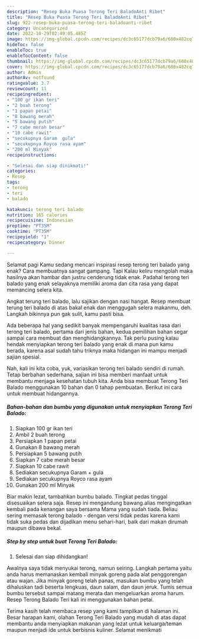 ```yaml
---
description: "Resep Buka Puasa Terong Teri BaladoAnti Ribet"
title: "Resep Buka Puasa Terong Teri BaladoAnti Ribet"
slug: 922-resep-buka-puasa-terong-teri-baladoanti-ribet
category: Uncategorized
date: 2022-10-29T02:49:05.485Z
image: https://img-global.cpcdn.com/recipes/dc3c65177dcb79a6/680x482cq70/terong-teri-balado-foto-resep-utama.jpg
hideToc: false
enableToc: true
enableTocContent: false
thumbnail: https://img-global.cpcdn.com/recipes/dc3c65177dcb79a6/680x482cq70/terong-teri-balado-foto-resep-utama.jpg
cover: https://img-global.cpcdn.com/recipes/dc3c65177dcb79a6/680x482cq70/terong-teri-balado-foto-resep-utama.jpg
author: Admin
authorAv: notfound
ratingvalue: 3.7
reviewcount: 11
recipeingredient:
- "100 gr ikan teri"
- "2 buah terong"
- "1 papan petai"
- "8 bawang merah"
- "5 bawang putih"
- "7 cabe merah besar"
- "10 cabe rawit"
- "secukupnya Garam  gula"
- "secukupnya Royco rasa ayam"
- "200 ml Minyak"
recipeinstructions:

- "Selesai dan siap dinikmati!"
categories:
- Resep
tags:
- terong
- teri
- balado

katakunci: terong teri balado 
nutrition: 165 calories
recipecuisine: Indonesian
preptime: "PT35M"
cooktime: "PT35M"
recipeyield: "1"
recipecategory: Dinner

---
```



Selamat pagi Kamu sedang mencari inspirasi resep terong teri balado yang enak? Cara membuatnya sangat gampang. Tapi Kalau keliru mengolah maka hasilnya akan hambar dan justru cenderung tidak enak. Padahal terong teri balado yang enak selayaknya memiliki aroma dan cita rasa yang dapat memancing selera kita.


Angkat terung teri balado, lalu sajikan dengan nasi hangat. Resep membuat terung teri balado di atas bakal enak dan menggugah selera makanmu, deh. Langkah bikinnya pun gak sulit, kamu pasti bisa.

Ada beberapa hal yang sedikit banyak mempengaruhi kualitas rasa dari terong teri balado, pertama dari jenis bahan, kedua pemilihan bahan segar sampai cara membuat dan menghidangkannya. Tak perlu pusing kalau hendak menyiapkan terong teri balado yang enak di mana pun kamu berada, karena asal sudah tahu triknya maka hidangan ini mampu menjadi sajian spesial.


Nah, kali ini kita coba, yuk, variasikan terong teri balado sendiri di rumah. Tetap berbahan sederhana, sajian ini bisa memberi manfaat untuk membantu menjaga kesehatan tubuh kita. Anda bisa membuat Terong Teri Balado menggunakan 10 bahan dan 0 tahap pembuatan. Berikut ini cara untuk membuat hidangannya.

<!--inarticleads1-->

##### Bahan-bahan dan bumbu yang digunakan untuk menyiapkan Terong Teri Balado:

1. Siapkan 100 gr ikan teri
1. Ambil 2 buah terong
1. Persiapkan 1 papan petai
1. Gunakan 8 bawang merah
1. Persiapkan 5 bawang putih
1. Siapkan 7 cabe merah besar
1. Siapkan 10 cabe rawit
1. Sediakan secukupnya Garam + gula
1. Sediakan secukupnya Royco rasa ayam
1. Gunakan 200 ml Minyak


Biar makin lezat, tambahkan bumbu balado. Tingkat pedas tinggal disesuaikan selera saja. Resep ini mengandung bawang.alias mengingatkan kembali pada kenangan saya bersama Mama yang sudah tiada. Beliau sering memasak terong balado - dengan versi tidak pedas karena kami tidak suka pedas dan dijadikan menu sehari-hari, baik dari makan dirumah maupun dibawa bekal. 

<!--inarticleads2-->

##### Step by step untuk buat Terong Teri Balado:


1. Selesai dan siap dihidangkan!

Awalnya saya tidak menyukai terong, namun seiring. Langkah pertama yaitu anda harus memanaskan kembali minyak goreng pada alat penggorengan atau wajan. Jika minyak goreng telah panas, masukan bumbu yang telah dihaluskan tadi beserta lengkuas, daun salam, dan daun jeruk. Tumis semua bumbu tersebut sampai matang merata dan mengeluarkan aroma harum. Resep Terong Balado Teri kali ini menggunakan bahan petai. 

Terima kasih telah membaca resep yang kami tampilkan di halaman ini. Besar harapan kami, olahan Terong Teri Balado yang mudah di atas dapat membantu anda menyiapkan makanan yang lezat untuk keluarga/teman maupun menjadi ide untuk berbisnis kuliner. Selamat menikmati
